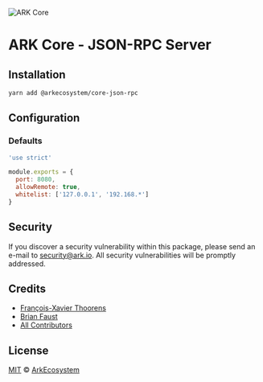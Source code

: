 ![ARK Core](https://i.imgur.com/1aP6F2o.png)

# ARK Core - JSON-RPC Server

## Installation

```bash
yarn add @arkecosystem/core-json-rpc
```

## Configuration

### Defaults

```js
'use strict'

module.exports = {
  port: 8080,
  allowRemote: true,
  whitelist: ['127.0.0.1', '192.168.*']
}
```

## Security

If you discover a security vulnerability within this package, please send an e-mail to security@ark.io. All security vulnerabilities will be promptly addressed.

## Credits

- [François-Xavier Thoorens](https://github.com/fix)
- [Brian Faust](https://github.com/faustbrian)
- [All Contributors](../../../../contributors)

## License

[MIT](LICENSE) © [ArkEcosystem](https://ark.io)
